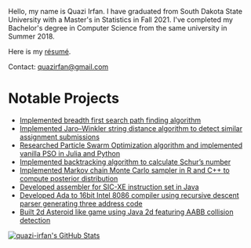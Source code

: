 Hello, my name is Quazi Irfan. I have graduated from South Dakota State University with a Master's in Statistics in Fall 2021. I've completed my Bachelor's degree in Computer Science from the same university in Summer 2018.

Here is my [résumé](https://github.com/quazi-irfan/quazi-irfan/blob/main/resume.pdf).

Contact: quazirfan@gmail.com

# Notable Projects
 - [Implemented  breadth first search path finding algorithm](https://github.com/quazi-irfan/RoverMapping)
 - [Implemented Jaro–Winkler string distance algorithm to detect similar assignment submissions](https://github.com/quazi-irfan/CSC-314-AutomationScripts)
 - [Researched Particle Swarm Optimization algorithm and implemented vanilla PSO in Julia and Python](https://github.com/quazi-irfan/Particle-Swarm-Algorithm-Julia-Language-Google-Summer-of-Code-Application-2021/blob/main/GSoC_2021_Julia_PSO_Application.pdf)
 - [Implemented backtracking algorithm to calculate Schur’s number](https://github.com/quazi-irfan/SchurNumber)
 - [Implemented Markov chain Monte Carlo sampler in R and C++ to compute posterior distribution](https://github.com/quazi-irfan/R-Language-Google-Summer-of-Code-Application-2020)
 - [Developed assembler for SIC-XE instruction set in Java](https://github.com/quazi-irfan/SIC-XE-Assembler)
 - [Developed Ada to 16bit Intel 8086 compiler using recursive descent parser generating three address code](https://github.com/quazi-irfan/Mini-Ada-Compiler)
 - [Built 2d Asteroid like game using Java 2d featuring AABB collision detection](https://github.com/quazi-irfan/2d-Side-scroller-Java2D)
 
 
[![quazi-irfan's GitHub Stats](https://github-readme-stats.vercel.app/api?username=quazi-irfan&show_icons=true&hide_rank=true&disable_animations=true)](https://github.com/quazi-irfan)
